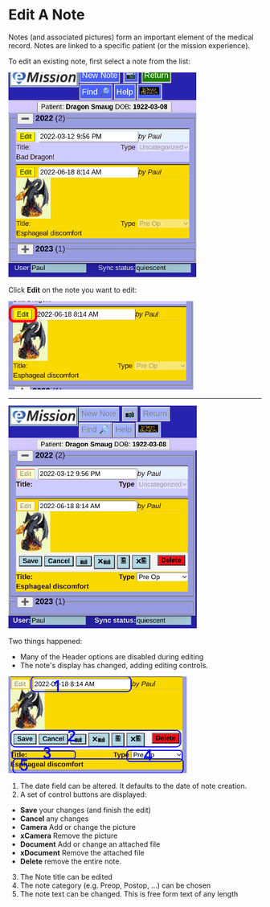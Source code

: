 # Edit A Note

Notes (and associated pictures) form an important element of the medical record. Notes are linked to a specific patient (or the mission experience).

To edit an existing note, first select a note from the list:

![](images/Note1.png)

Click **Edit** on the note you want to edit:

![](images/Note1a.png)
___

![](images/Note2.png)

Two things happened:

* Many of the Header options are disabled during editing
* The note's display has changed, adding editing controls.

![](images/Note2b.png)

1. The date field can be altered. It defaults to the date of note creation.
2. A set of control buttons are displayed:
  * **Save** your changes (and finish the edit)
  * **Cancel** any changes
  * **Camera** Add or change the picture
  * **xCamera** Remove the picture
  * **Document** Add or change an attached file
  * **xDocument** Remove the attached file
  * **Delete** remove the entire note. 
3. The Note title can be edited
4. The note category (e.g. Preop, Postop, ...) can be chosen
5. The note text can be changed. This is free form text of any length
